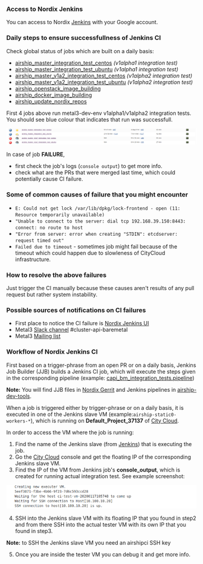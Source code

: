 
### Access to Nordix Jenkins
You can access to Nordix [Jenkins](https://jenkins.nordix.org/view/Airship/)
with your Google account.

###  Daily steps to ensure successfullness of Jenkins CI

Check global status of jobs which are built on a daily basis:
* [airship_master_integration_test_centos](https://jenkins.nordix.org/view/Airship/job/airship_master_integration_test_centos/) *(v1alpha1 integration test)*
* [airship_master_integration_test_ubuntu](https://jenkins.nordix.org/view/Airship/job/airship_master_integration_test_ubuntu/) *(v1alpha1 integration test)*
* [airship_master_v1a2_integration_test_centos](https://jenkins.nordix.org/view/Airship/job/airship_master_v1a2_integration_test_centos/) *(v1alpha2 integration test)*
* [airship_master_v1a2_integration_test_ubuntu](https://jenkins.nordix.org/view/Airship/job/airship_master_v1a2_integration_test_ubuntu/) *(v1alpha2 integration test)*
* [airship_openstack_image_building](https://jenkins.nordix.org/view/Airship/job/airship_openstack_image_building/)
* [airship_docker_image_building](https://jenkins.nordix.org/view/Airship/job/airship_docker_image_building/)
* [airship_update_nordix_repos](https://jenkins.nordix.org/view/Airship/job/airship_update_nordix_repos/)

First 4 jobs above run metal3-dev-env v1alpha1/v1alpha2 integration tests. You
should see blue colour that indicates that run was successfull.

![CI](ci.png)

In case of job **FAILURE**,
 - first check the job's logs (```console output```) to get more info.
 - check what are the PRs that were merged last time, which could potentially
 cause CI failure.


### Some of common causes of failure that you might encounter
* ``` E: Could not get lock /var/lib/dpkg/lock-frontend - open (11: Resource temporarily unavailable) ```
* ```"Unable to connect to the server: dial tcp 192.168.39.150:8443: connect: no route to host```
* ```"Error from server: error when creating "STDIN": etcdserver: request timed out"```
* ```Failed due to timeout``` - sometimes job might fail because of the timeout
which could happen due to slowleness of CityCloud infrastructure.

### How to resolve the above failures
Just trigger the CI manually because these causes aren't results of any pull
request but rather system instability.

### Possible sources of notifications on CI failures
* First place to notice the CI failure is [Nordix Jenkins UI](https://jenkins.nordix.org/view/Airship/)
* Metal3 [Slack channel](https://kubernetes.slack.com/messages/CHD49TLE7)
#cluster-api-baremetal
* Metal3 [Mailing list](https://groups.google.com/forum/#!forum/metal3-dev)


### Workflow of Nordix Jenkins CI
First based on a trigger-phrase from an open PR or on a daily basis, Jenkins Job
Builder (JJB) builds a Jenkins CI job, which will execute the steps given in
the corresponding pipeline (example: [capi_bm_integration_tests.pipeline](https://github.com/Nordix/airship-dev-tools/blob/master/ci/jobs/capi_bm_integration_tests.pipeline))

**Note:** You will find JJB files in [Nordix Gerrit](https://gerrit.nordix.org/admin/repos/infra/cicd)
and Jenkins pipelines in [airship-dev-tools](https://github.com/Nordix/airship-dev-tools/tree/master/ci/jobs).

When a job is triggered either by trigger-phrase or on a daily basis, it is executed in
one of the Jenkins slave VM (example:```airship-static0-workers-*```), which is
 running on **Default_Project_37137** of [City Cloud](https://citycontrolpanel.com/landing?m=login_required).

In order to access the VM where the job is running:
1. Find the name of the Jenkins slave (from [Jenkins](https://jenkins.nordix.org/view/Airship/))
that is executing the job.
2. Go the [City Cloud](https://citycontrolpanel.com/landing?m=login_required)
console and get the floating IP of the corresponding Jenkins slave VM.
3. Find the IP of the VM  from Jenkins job's **console_output**, which is
created for running actual integration test. See example screenshot:

![ssh](ssh.png)

4. SSH into the Jenkins slave VM with its floating IP that you found in step2
and from there SSH into the actual tester VM with its own IP that you found
in step3.

  **Note:** to SSH the Jenkins slave VM you need an airshipci SSH key

5. Once you are inside the tester VM you can debug it and get more info.  

